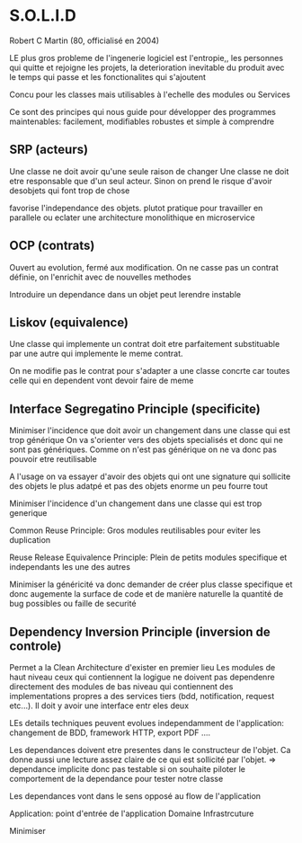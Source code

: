 # S.O.L.I.D

Robert C Martin (80, officialisé en 2004)

LE plus gros probleme de l'ingenerie logiciel est l'entropie,, les personnes qui quitte et rejoigne les projets, la deterioration inevitable du produit avec le temps qui passe et les fonctionalites qui s'ajoutent

Concu pour les classes mais utilisables à l'echelle des modules ou Services

Ce sont des principes qui nous guide pour développer des programmes maintenables: facilement, modifiables robustes et simple à comprendre

## SRP (acteurs)

Une classe ne doit avoir qu'une seule raison de changer
Une classe ne doit etre responsable que d'un seul acteur.
Sinon on prend le risque d'avoir desobjets qui font trop de chose

favorise l'independance des objets. plutot pratique pour travailler en parallele ou eclater une architecture monolithique en microservice


## OCP (contrats)

Ouvert au evolution, fermé aux modification.
On ne casse pas un contrat définie, on l'enrichit avec de nouvelles methodes

Introduire un dependance dans un objet peut lerendre instable

## Liskov (equivalence)

Une classe qui implemente un contrat doit etre parfaitement substituable par une autre qui implemente le meme contrat.

On ne modifie pas le contrat pour s'adapter a une classe concrte car toutes celle qui en dependent vont devoir faire de meme

## Interface Segregatino Principle (specificite)

Minimiser l'incidence que doit avoir un changement dans une classe qui est trop générique
On va s'orienter vers des objets specialisés et donc qui ne sont pas génériques.
Comme on n'est pas générique on ne va donc pas pouvoir etre reutilisable

A l'usage on va essayer d'avoir des objets qui ont une signature qui sollicite des objets le plus adatpé et pas des objets enorme un peu fourre tout

Minimiser l'incidence d'un changement dans une classe qui est trop generique

Common Reuse Principle: Gros modules reutilisables pour eviter les duplication

Reuse Release Equivalence Principle: Plein de petits modules specifique et independants les une des autres

Minimiser la généricité va donc demander de créer plus classe specifique et donc augemente la surface de code et de manière naturelle la quantité de bug possibles ou faille de securité


## Dependency Inversion Principle (inversion de controle)

Permet a la Clean Architecture d'exister en premier lieu
Les modules de haut niveau ceux qui contiennent la logigue ne doivent pas dependenre directement des modules de bas niveau qui contiennent des implementations propres a des services tiers (bdd, notification, request etc...). Il doit y avoir une interface entr eles deux

LEs details techniques peuvent evolues independamment de l'application: changement de BDD, framework HTTP, export PDF ....

Les dependances doivent etre presentes dans le constructeur de l'objet. Ca donne aussi une lecture assez claire de ce qui est sollicité par l'objet. => dependance implicite donc pas testable si on souhaite piloter le comportement de la dependance pour tester notre classe

Les dependances vont dans le sens opposé au flow de l'application

Application: point d'entrée de l'application
Domaine
Infrastrcuture



Minimiser 